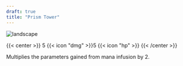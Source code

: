 ```yaml
---
draft: true
title: "Prism Tower"
---
```


![landscape](/images/towers/towerS_78.png)

{{< center >}}
5 {{< icon "dmg" >}}5 {{< icon "hp" >}}
{{< /center >}}

Multiplies the parameters gained from mana infusion by 2.